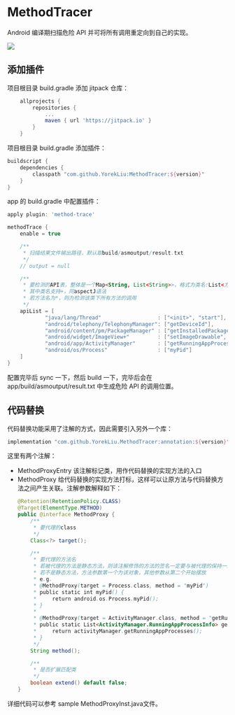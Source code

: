 # MethodTracer

Android 编译期扫描危险 API 并可将所有调用重定向到自己的实现。

[![](https://jitpack.io/v/YorekLiu/MethodTracer.svg)](https://jitpack.io/#YorekLiu/MethodTracer)

## 添加插件

项目根目录 build.gradle 添加 jitpack 仓库：

```build.gradle
	allprojects {
		repositories {
			...
			maven { url 'https://jitpack.io' }
		}
	}
```

项目根目录 build.gradle 添加插件：

```gradle
buildscript {
    dependencies {
        classpath "com.github.YorekLiu:MethodTracer:${version}"
    }
}
```

app 的 build.gradle 中配置插件：

```gradle
apply plugin: 'method-trace'

methodTrace {
    enable = true

    /**
     * 扫描结果文件输出路径，默认取build/asmoutput/result.txt
     */
    // output = null

    /**
     * 要检测的API表，整体是一个Map<String, List<String>>，格式为类名:List<方法名>
     * 其中类名支持+，同aspectJ语法
     * 若方法名为*，则为检测该类下所有方法的调用
     */
    apiList = [
            "java/lang/Thread"                  : ["<init>", "start"],
            "android/telephony/TelephonyManager": ["getDeviceId"],
            "android/content/pm/PackageManager" : ["getInstalledPackages"],
            "android/widget/ImageView+"         : ["setImageDrawable", "setImageBitmap"],
            "android/app/ActivityManager"       : ["getRunningAppProcesses"],
            "android/os/Process"                : ["myPid"]
    ]
}
```

配置完毕后 sync 一下，然后 build 一下，完毕后会在 app/build/asmoutput/result.txt 中生成危险 API 的调用位置。

## 代码替换

代码替换功能采用了注解的方式，因此需要引入另外一个库：

```gradle
implementation "com.github.YorekLiu.MethodTracer:annotation:${version}"
```

这里有两个注解：

- MethodProxyEntry
  该注解标记类，用作代码替换的实现方法的入口
- MethodProxy
  给代码替换的实现方法打标，这样可以让原方法与代码替换方法之间产生关联。注解参数解释如下：
  ```java
  @Retention(RetentionPolicy.CLASS)
  @Target(ElementType.METHOD)
  public @interface MethodProxy {
      /**
       * 要代理的class
       */
      Class<?> target();

      /**
       * 要代理的方法名
       * 若被代理的方法是静态方法，则该注解修饰的方法的签名一定要与被代理的保持一致
       * 若不是静态方法，方法参数第一个为该对象，其他参数从第二个开始摆放
       * e.g.
       * @MethodProxy(target = Process.class, method = "myPid")
       * public static int myPid() {
       *     return android.os.Process.myPid();
       * }
       *
       * @MethodProxy(target = ActivityManager.class, method = "getRunningAppProcesses")
       * public static List<ActivityManager.RunningAppProcessInfo> getRunningAppProcesses(ActivityManager activityManager) {
       *     return activityManager.getRunningAppProcesses();
       * }
       */
      String method();

      /**
       * 是否扩展匹配类
       */
      boolean extend() default false;
  }
  ```

详细代码可以参考 sample MethodProxyInst.java文件。